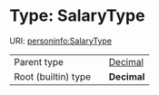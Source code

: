 
# Type: SalaryType



URI: [personinfo:SalaryType](https://w3id.org/linkml/examples/personinfo/SalaryType)

|  |  |  |
| --- | --- | --- |
| Parent type | | [Decimal](types/Decimal.md) |
| Root (builtin) type | | **Decimal** |
